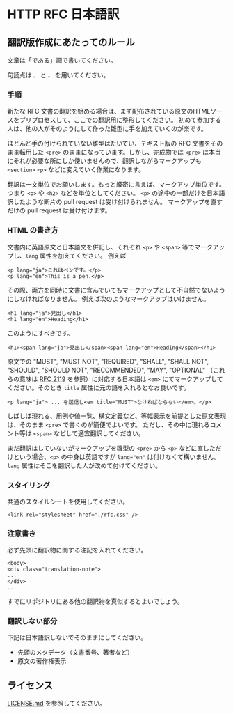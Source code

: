 HTTP RFC 日本語訳
=================

## 翻訳版作成にあたってのルール


文章は「である」調で書いてください。

句読点は `、` と `。` を用いてください。

### 手順

新たな RFC 文書の翻訳を始める場合は、まず配布されている原文のHTMLソースをプリプロセスして、ここでの翻訳用に整形してください。
初めて参加する人は、他の人がそのようにして作った雛型に手を加えていくのが楽です。

ほとんど手の付けられていない雛型はたいてい、テキスト版の RFC 文書をそのまま転用した `<pre>` のままになっています。しかし、完成物では `<pre>` は本当にそれが必要な所にしか使いませんので、翻訳しながらマークアップも `<section>` `<p>` などに変えていく作業になります。

翻訳は一文単位でお願いします。もっと厳密に言えば、マークアップ単位です。つまり `<p>` や `<h2>` などを単位としてください。 
`<p>` の途中の一部だけを日本語訳したような断片の pull request は受け付けられません。
マークアップを直すだけの pull request は受け付けます。


### HTML の書き方

文書内に英語原文と日本語文を併記し、それぞれ `<p>` や `<span>` 等でマークアップし、`lang` 属性を加えてください。
例えば

    <p lang="ja">これはペンです。</p>
    <p lang="en">This is a pen.</p>

その際、両方を同時に文書に含んでいてもマークアップとして不自然でないようにしなければなりません。
例えば次のようなマークアップはいけません。

    <h1 lang="ja">見出し</h1>
    <h1 lang="en">Heading</h1>

このようにすべきです。

    <h1><span lang="ja">見出し</span><span lang="en">Heading</span></h1>

原文での "MUST", "MUST NOT", "REQUIRED", "SHALL", "SHALL NOT", "SHOULD", "SHOULD NOT", "RECOMMENDED", "MAY", "OPTIONAL" （これらの意味は [RFC 2119](http://tools.ietf.org/html/rfc2119) を参照）に対応する日本語は `<em>` にてマークアップしてください。そのとき `title` 属性に元の語を入れるとなお良いです。

    <p lang="ja"> ... を送信し<em title="MUST">なければならない</em>。</p>

しばしば現れる、用例や値一覧、構文定義など、等幅表示を前提とした原文表現は、そのまま `<pre>` で書くのが簡便でよいです。
ただし、その中に現れるコメント等は `<span>` などして適宜翻訳してください。

まだ翻訳はしていないがマークアップを雛型の `<pre>` から `<p>` などに直しただけという場合、`<p>` の中身は英語ですが `lang="en"` は付けなくて構いません。
`lang` 属性はそこを翻訳した人が改めて付けてください。


### スタイリング

共通のスタイルシートを使用してください。

    <link rel="stylesheet" href="./rfc.css" />

### 注意書き

必ず先頭に翻訳物に関する注記を入れてください。

    <body>
    <div class="translation-note">
    ...
    </div>
    ...

すでにリポジトリにある他の翻訳物を真似するとよいでしょう。

### 翻訳しない部分

下記は日本語訳しないでそのままにしてください。

* 先頭のメタデータ（文書番号、著者など）
* 原文の著作権表示


ライセンス
-----------------------------------------------------------

[LICENSE.md](LICENSE.md) を参照してください。


